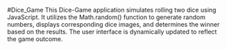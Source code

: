 #Dice_Game
This Dice-Game application simulates rolling two dice using JavaScript. It utilizes the Math.random() function to generate random numbers, displays corresponding dice images, and determines the winner based on the results. The user interface is dynamically updated to reflect the game outcome.
